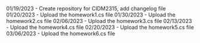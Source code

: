 01/19/2023 - Create repository for CIDM2315, add changelog file
01/20/2023 - Upload the homework1.cs file
01/30/2023 - Upload the homework2.cs file
02/06/2023 - Upload the homework3.cs file
02/13/2023 - Upload the homework4.cs file
02/20/2023 - Upload the homework5.cs file
03/06/2023 - Upload the homework6.cs file

